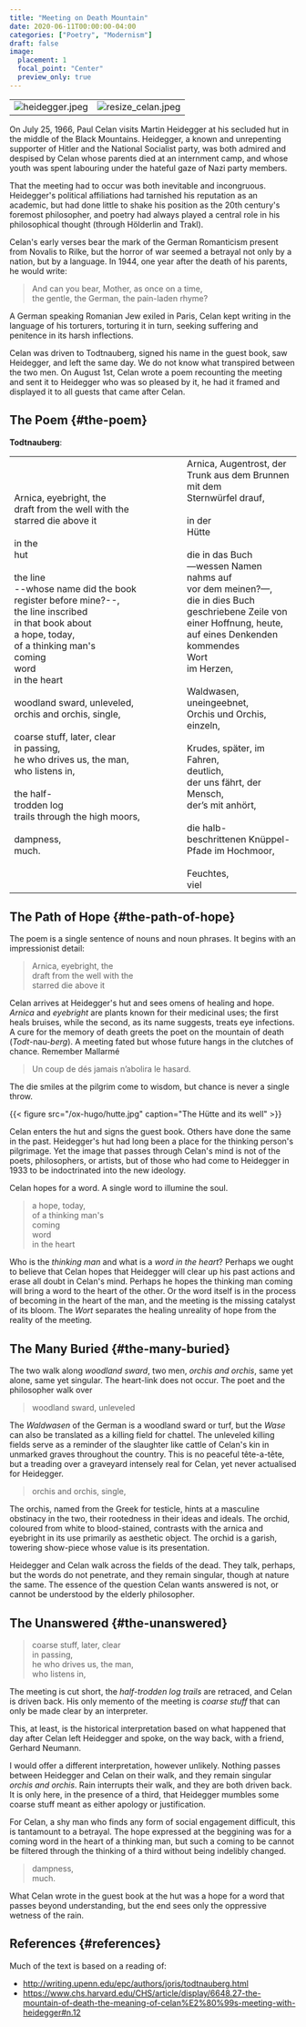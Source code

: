 ```yaml
---
title: "Meeting on Death Mountain"
date: 2020-06-11T00:00:00-04:00
categories: ["Poetry", "Modernism"]
draft: false
image:
  placement: 1
  focal_point: "Center"
  preview_only: true
---
```



<div style="margin: auto;">
<table style="border-collapse: collapse; border: none;">
<tbody>
<tr>
<td style="border:none"><img src="/ox-hugo/heidegger.jpeg" alt="heidegger.jpeg" /></td>
<td style="border:none"><img src="/ox-hugo/resize_celan.jpeg" alt="resize_celan.jpeg" /></td>
</tr>
</tbody>
</table>
</div>

On July 25, 1966, Paul Celan visits Martin Heidegger at his secluded hut in the
middle of the Black Mountains. Heidegger, a known and unrepenting supporter of
Hitler and the National Socialist party, was both admired and despised by Celan
whose parents died at an internment camp, and whose youth was spent labouring
under the hateful gaze of Nazi party members.

That the meeting had to occur was both inevitable and incongruous. Heidegger's
political affiliations had tarnished his reputation as an academic, but had done
little to shake his position as the 20th century's foremost philosopher,
and poetry had always played a central role in his philosophical thought
(through Hölderlin and Trakl).

Celan's early verses bear the mark of the German Romanticism present from
Novalis to Rilke, but the horror of war seemed a betrayal not only by a nation,
but by a language. In 1944, one year after the death of his parents, he would
write:

> <p class="verse">
> And can you bear, Mother, as once on a time,<br />
> the gentle, the German, the pain-laden rhyme?<br />
> </p>

A German speaking Romanian Jew exiled in Paris, Celan kept writing in the
language of his torturers, torturing it in turn, seeking suffering and penitence
in its harsh inflections.

Celan was driven to Todtnauberg, signed his name in the guest book, saw
Heidegger, and left the same day. We do not know what transpired between the two
men. On August 1st, Celan wrote a poem recounting the meeting and sent it to
Heidegger who was so pleased by it, he had it framed and displayed it to all
guests that came after Celan.


## The Poem {#the-poem}

**Todtnauberg**:

<table border="0" cellpadding="0" cellspacing="0">
<tbody>
<tr style="border: none">
<td align="left" width="50%" style="border:none">
Arnica, eyebright, the                  </br>
draft from the well with the            </br>
starred die above it                    </br>
</br>
in the                                  </br>
hut                                     </br>
</br>
the line                                </br>
--whose name did the book               </br>
register before mine?--,                </br>
the line inscribed                      </br>
in that book about                      </br>
a hope, today,                          </br>
of a thinking man's                     </br>
coming                                  </br>
word                                    </br>
in the heart                            </br>
</br>
woodland sward, unleveled,              </br>
orchis and orchis, single,              </br>
</br>
coarse stuff, later, clear              </br>
in passing,                             </br>
he who drives us, the man,              </br>
who listens in,                         </br>
</br>
the half-                               </br>
trodden log                             </br>
trails through the high moors,          </br>
</br>
dampness,                               </br>
much.                                   </br>
</td>

<td align="left" width="33%" style="border:none">
 Arnica, Augentrost, der</br>
 Trunk aus dem Brunnen mit dem</br>
 Sternwürfel drauf,</br>
</br>
 in der</br>
 Hütte</br>
</br>
 die in das Buch</br>
 —wessen Namen nahms auf</br>
 vor dem meinen?—,</br>
 die in dies Buch</br>
 geschriebene Zeile von</br>
 einer Hoffnung, heute,</br>
 auf eines Denkenden</br>
 kommendes</br>
 Wort</br>
 im Herzen,</br>
</br>
 Waldwasen, uneingeebnet,</br>
 Orchis und Orchis, einzeln,</br>
</br>
 Krudes, später, im Fahren,</br>
 deutlich,</br>
 der uns fährt, der Mensch,</br>
 der’s mit anhört,</br>
</br>
 die halb-</br>
 beschrittenen Knüppel-</br>
 Pfade im Hochmoor,</br>
</br>
Feuchtes,                    </br>
 viel</br>
 </td>
</tr>
</tbody>
</table>

## The Path of Hope {#the-path-of-hope}
The poem is a single sentence of nouns and noun phrases. It begins with an
impressionist detail:

> <p class="verse">
> Arnica, eyebright, the<br />
> draft from the well with the<br />
> starred die above it<br />
> </p>

Celan arrives at Heidegger's hut and sees omens of healing and hope. _Arnica_ and
_eyebright_ are plants known for their medicinal uses; the first heals bruises,
while the second, as its name suggests, treats eye infections. A cure for the
memory of death greets the poet on the mountain of death (_Todt_-nau-_berg_). A
meeting fated but whose future hangs in the clutches of chance. Remember
Mallarmé

> <p class="verse">
> Un coup de dés jamais n’abolira le hasard.<br />
> </p>

The die smiles at the pilgrim come to wisdom, but chance is never a single
throw.

{{< figure src="/ox-hugo/hutte.jpg" caption="The Hütte and its well" >}}

Celan enters the hut and signs the guest book. Others have done the same in the
past. Heidegger's hut had long been a place for the thinking person's
pilgrimage. Yet the image that passes through Celan's mind is not of the poets,
philosophers, or artists, but of those who had come to Heidegger in 1933 to be
indoctrinated into the new ideology.

Celan hopes for a word. A single word to illumine the soul.

> <p class="verse">
> a hope, today,<br />
> of a thinking man's<br />
> coming<br />
> word<br />
> in the heart<br />
> </p>

Who is the _thinking man_ and what is a _word in the heart_? Perhaps we ought to
believe that Celan hopes that Heidegger will clear up his past actions and erase
all doubt in Celan's mind. Perhaps he hopes the thinking man coming will bring a
word to the heart of the other. Or the word itself is in the process of becoming
in the heart of the man, and the meeting is the missing catalyst of its bloom.
The _Wort_ separates the healing unreality of hope from the reality of the
meeting.


## The Many Buried {#the-many-buried}

The two walk along _woodland sward_, two men, _orchis and orchis_, same yet
alone, same yet singular. The heart-link does not occur. The poet
and the philosopher walk over

> <p class="verse">
> woodland sward, unleveled<br />
> </p>

The _Waldwasen_ of the German is a woodland sward or turf, but the _Wase_ can also
be translated as a killing field for chattel. The unleveled killing fields serve
as a reminder of the slaughter like cattle of Celan's kin in unmarked graves
throughout the country. This is no peaceful tête-a-tête, but a treading over a
graveyard intensely real for Celan, yet never actualised for Heidegger.

> <p class="verse">
> orchis and orchis, single,<br />
> </p>

The orchis, named from the Greek for testicle, hints at a masculine
obstinacy in the two, their rootedness in their ideas and ideals. The
orchid, coloured from white to blood-stained, contrasts with the arnica and
eyebright in its use primarily as aesthetic object. The orchid is a garish,
towering show-piece whose value is its presentation.

Heidegger and Celan walk across the fields of the dead. They talk, perhaps, but
the words do not penetrate, and they remain singular, though at nature the same.
The essence of the question Celan wants answered is not, or cannot be understood
by the elderly philosopher.


## The Unanswered {#the-unanswered}

> <p class="verse">
> coarse stuff, later, clear<br />
> in passing,<br />
> he who drives us, the man,<br />
> who listens in,<br />
> </p>

The meeting is cut short, the _half-trodden log trails_ are retraced, and Celan
is driven back. His only memento of the meeting is _coarse stuff_ that can only be
made clear by an interpreter.

This, at least, is the historical interpretation based on what happened that day
after Celan left Heidegger and spoke, on the way back, with a friend, Gerhard
Neumann.

I would offer a different interpretation, however unlikely. Nothing passes
between Heidegger and Celan on their walk, and they remain singular _orchis and
orchis_. Rain interrupts their walk, and they are both driven back. It is only
here, in the presence of a third, that Heidegger mumbles some coarse stuff meant
as either apology or justification.

For Celan, a shy man who finds any form of social engagement difficult, this is
tantamount to a betrayal. The hope expressed at the beggining was for a coming
word in the heart of a thinking man, but such a coming to be cannot be filtered
through the thinking of a third without being indelibly changed.

> <p class="verse">
> dampness,<br />
> much.<br />
> </p>

What Celan wrote in the guest book at the hut was a hope for a word that passes
beyond understanding, but the end sees only the oppressive wetness of the rain.


## References {#references}

Much of the text is based on a reading of:

-   <http://writing.upenn.edu/epc/authors/joris/todtnauberg.html>
-   <https://www.chs.harvard.edu/CHS/article/display/6648.27-the-mountain-of-death-the-meaning-of-celan%E2%80%99s-meeting-with-heidegger#n.12>
